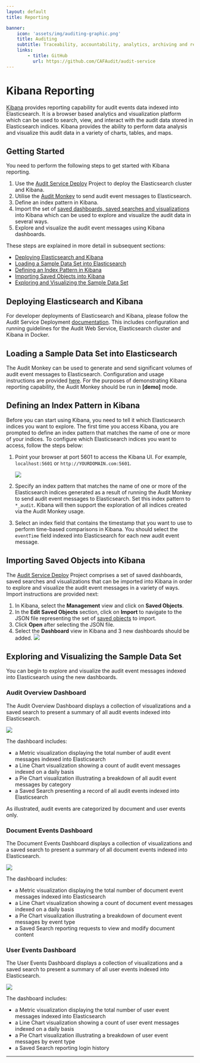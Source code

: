 ```yaml
---
layout: default
title: Reporting

banner:
    icon: 'assets/img/auditing-graphic.png'
    title: Auditing
    subtitle: Traceability, accountability, analytics, archiving and reporting of application tenant events.
    links:
        - title: GitHub
          url: https://github.com/CAFAudit/audit-service
---
```


# Kibana Reporting

[Kibana](https://www.elastic.co/products/kibana/) provides reporting capability for audit events data indexed into Elasticsearch. It is a browser based analytics and visualization platform  which can be used to search, view, and interact with the audit data stored in Elasticsearch indices. Kibana provides the ability to perform data analysis and visualize this audit data in a variety of charts, tables, and maps.

## Getting Started

You need to perform the following steps to get started with Kibana reporting.

1. Use the [Audit Service Deploy](https://github.com/CAFAudit/audit-service-deploy) Project to deploy the Elasticsearch cluster and Kibana.
2. Utilise the [Audit Monkey](https://github.com/CAFAudit/audit-service/tree/develop/caf-audit-monkey) to send audit event messages to Elasticsearch.
3. Define an index pattern in Kibana. 
4. Import the set of [saved dashboards, saved searches and visualizations](https://github.com/CAFAudit/audit-service-deploy/blob/develop/kibana/saved-objects.json) into Kibana which can be used to explore and visualize the audit data in several ways.
5. Explore and visualize the audit event messages using Kibana dashboards.

These steps are explained in more detail in subsequent sections:

- [Deploying Elasticsearch and Kibana](#deploying-elasticsearch-and-kibana)
- [Loading a Sample Data Set into Elasticsearch](#loading-a-sample-data-set-into-elasticsearch)
- [Defining an Index Pattern in Kibana](#defining-an-index-pattern-in-kibana)
- [Importing Saved Objects into Kibana](#importing-saved-objects-into-kibana)
- [Exploring and Visualizing the Sample Data Set](#exploring-and-visualizing-the-sample-data-set)

## Deploying Elasticsearch and Kibana
For developer deployments of Elasticsearch and Kibana, please follow the Audit Service Deployment [documentation](https://github.com/CAFAudit/audit-service-deploy). This includes configuration and running guidelines for the Audit Web Service, Elasticsearch cluster and Kibana in Docker.

## Loading a Sample Data Set into Elasticsearch
The Audit Monkey can be used to generate and send significant volumes of audit event messages to Elasticsearch. Configuration and usage instructions are provided [here](https://github.com/CAFAudit/audit-service/tree/develop/caf-audit-monkey). For the purposes of demonstrating Kibana reporting capability, the Audit Monkey should be run in **[demo]** mode.

## Defining an Index Pattern in Kibana
Before you can start using Kibana, you need to tell it which Elasticsearch indices you want to explore. The first time you access Kibana, you are prompted to define an index pattern that matches the name of one or more of your indices. To configure which Elasticsearch indices you want to access, follow the steps below:

1. Point your browser at port 5601 to access the Kibana UI. For example, `localhost:5601` or `http://YOURDOMAIN.com:5601`.

	![](./images/KibanaConfigureIndexPattern.png)


2. Specify an index pattern that matches the name of one or more of the Elasticsearch indices generated as a result of running the Audit Monkey to send audit event messages to Elasticsearch. Set this index pattern to `*_audit`. Kibana will then support the exploration of all indices created via the Audit Monkey usage.
3. Select an index field that contains the timestamp that you want to use to perform time-based comparisons in Kibana. You should select the `eventTime` field indexed into Elasticsearch for each new audit event message.

## Importing Saved Objects into Kibana
The [Audit Service Deploy](https://github.com/CAFAudit/audit-service-deploy) Project comprises a set of saved dashboards, saved searches and visualizations that can be imported into Kibana in order to explore and visualize the audit event messages in a variety of ways. Import instructions are provided next:

1. In Kibana, select the **Management** view and click on **Saved Objects**.
2. In the **Edit Saved Objects** section, click on **Import** to navigate to the JSON file representing the set of [saved objects](https://github.com/CAFAudit/audit-service-deploy/blob/develop/kibana/saved-objects.json) to import.
3. Click **Open** after selecting the JSON file.
4. Select the **Dashboard** view in Kibana and 3 new dashboards should be added.
	![](./images/KibanaDashboards.png)


## Exploring and Visualizing the Sample Data Set
You can begin to explore and visualize the audit event messages indexed into Elasticsearch using the new dashboards.

### Audit Overview Dashboard
The Audit Overview Dashboard displays a collection of visualizations and a saved search to present a summary of all audit events indexed into Elasticsearch. 

![](./images/KibanaAuditOverviewDashboard.png)

The dashboard includes:

- a Metric visualization displaying the total number of audit event messages indexed into Elasticsearch
- a Line Chart visualization showing a count of audit event messages indexed on a daily basis
- a Pie Chart visualization illustrating a breakdown of all audit event messages by category
- a Saved Search presenting a record of all audit events indexed into Elasticsearch

As illustrated, audit events are categorized by document and user events only.

### Document Events Dashboard
The Document Events Dashboard displays a collection of visualizations and a saved search to present a summary of all document events indexed into Elasticsearch. 

![](./images/KibanaDocumentEventsDashboard.png)

The dashboard includes:

- a Metric visualization displaying the total number of document event messages indexed into Elasticsearch
- a Line Chart visualization showing a count of document event messages indexed on a daily basis
- a Pie Chart visualization illustrating a breakdown of document event messages by event type
- a Saved Search reporting requests to view and modify document content

### User Events Dashboard
The User Events Dashboard displays a collection of visualizations and a saved search to present a summary of all user events indexed into Elasticsearch. 

![](./images/KibanaUserEventsDashboard.png)

The dashboard includes:

- a Metric visualization displaying the total number of user event messages indexed into Elasticsearch
- a Line Chart visualization showing a count of user event messages indexed on a daily basis
- a Pie Chart visualization illustrating a breakdown of user event messages by event type
- a Saved Search reporting login history

---
